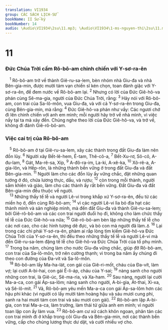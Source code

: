 ```yaml
---
translation: VI1934
group: CÁC SÁCH LỊCH-SỬ
bookName: II Sử-ký 
bookNumber: 14
audio: \Audio\VI1934\2su\11.mp3; \Audio\VI1934\1-ms-nguyen-thi\2su\11.mp3
---
```


<div class="title"><h1>11</h1><h3>Đức Chúa Trời cấm Rô-bô-am chinh chiến với Y-sơ-ra-ên</h3></div>
<span class="verse 2su_11_1"> <sup>1</sup> Rô-bô-am trở về thành Giê-ru-sa-lem, bèn nhóm nhà Giu-đa và nhà Bên-gia-min, được mười tám vạn chiến sĩ kén chọn, toan đánh giặc với Y-sơ-ra-ên, để đem nước về Rô-bô-am lại. </span>
<span class="verse 2su_11_2"><sup>2</sup> Nhưng có lời của Đức Giê-hô-va phán cùng Sê-ma-gia, người của Đức Chúa Trời, rằng: </span>
<span class="verse 2su_11_3"><sup>3</sup> Hãy nói với Rô-bô-am, con trai của Sa-lô-môn, vua Giu-đa, và với cả Y-sơ-ra-ên trong Giu-đa, cùng Bên-gia-min, mà rằng: </span>
<span class="verse 2su_11_4"><sup>4</sup> Đức Giê-hô-va phán như vầy: Các ngươi chớ đi lên chinh chiến với anh em mình; mỗi người hãy trở về nhà mình, vì việc nầy tại ta mà xảy đến. Chúng nghe theo lời của Đức Giê-hô-va, và trở về, không đi đánh Giê-rô-bô-am. <br/></span>
<div class="title"><h3>Việc cai trị của Rô-bô-am</h3></div>
<span class="verse 2su_11_5"> <sup>5</sup> Rô-bô-am ở tại Giê-ru-sa-lem, xây các thành trong đất Giu-đa làm nên đồn lũy. </span>
<span class="verse 2su_11_6"><sup>6</sup> Người xây Bết-lê-hem, Ê-tam, Thê-cô-a, </span>
<span class="verse 2su_11_7"><sup>7</sup> Bết-Xu-rơ, Sô-cô, A-đu-lam, </span>
<span class="verse 2su_11_8"><sup>8</sup> Gát, Ma-rê-sa, Xíp, </span>
<span class="verse 2su_11_9"><sup>9</sup> A-đô-ra-im, La-ki, A-xê-ka, </span>
<span class="verse 2su_11_10"><sup>10</sup> Xô-rê-a, A-gia-lôn, và Hếp-rôn, là những thành bền vững ở trong đất Giu-đa và đất Bên-gia-min. </span>
<span class="verse 2su_11_11"><sup>11</sup> Người làm cho các đồn lũy ấy vững chắc, đặt những quan tướng ở đó, chứa lương thực, dầu, và rượu; </span>
<span class="verse 2su_11_12"><sup>12</sup> còn trong mỗi thành, người sắm khiên và giáo, làm cho các thành ấy rất bền vững. Đất Giu-đa và đất Bên-gia-min đều thuộc về người. <br/></span>
<span class="verse 2su_11_13"> <sup>13</sup> Những thầy tế lễ và người Lê-vi trong khắp xứ Y-sơ-ra-ên, đều từ các miền họ ở, đến cùng Rô-bô-am; </span>
<span class="verse 2su_11_14"><sup>14</sup> vì các người Lê-vi lìa bỏ địa hạt các thành mình và sản nghiệp mình, mà đến đất Giu-đa và thành Giê-ru-sa-lem; bởi Giê-rô-bô-am và các con trai người đuổi họ đi, không cho làm chức thầy tế lễ của Đức Giê-hô-va nữa; </span>
<span class="verse 2su_11_15"><sup>15</sup> Giê-rô-bô-am bèn lập những thầy tế lễ cho các nơi cao, cho các hình tượng dê đực, và bò con mà người đã làm.<a data-toggle="tooltip" data-placement="bottom" title="1Vua 12:31">⚓</a></span>
<span class="verse 2su_11_16"><sup>16</sup> Lại trong các chi phái Y-sơ-ra-ên, phàm ai rắp lòng tìm kiếm Giê-hô-va Đức Chúa Trời của Y-sơ-ra-ên, thì đều theo những thầy tế lễ và người Lê-vi mà đến Giê-ru-sa-lem đặng tế lễ cho Giê-hô-va Đức Chúa Trời của tổ phụ mình. </span>
<span class="verse 2su_11_17"><sup>17</sup> Trong ba năm, chúng làm cho nước Giu-đa vững chắc, giúp đỡ Rô-bô-am, con trai của Sa-lô-môn, trở nên cường thạnh; vì trong ba năm ấy chúng đi theo con đường của Đa-vít và Sa-lô-môn. <br/></span>
<span class="verse 2su_11_18"> <sup>18</sup> Rô-bô-am lấy Ma-ha-lát, con gái của Giê-ri-mốt, cháu của Đa-vít, làm vợ; lại cưới A-bi-hai, con gái Ê-li-áp, cháu của Y-sai; </span>
<span class="verse 2su_11_19"><sup>19</sup> nàng sanh cho người những con trai, là Giê-úc, Sê-ma-ria, và Xa-ham. </span>
<span class="verse 2su_11_20"><sup>20</sup> Sau nàng, người lại cưới Ma-a-ca, con gái Áp-sa-lôm; nàng sanh cho người, A-bi-gia, Át-thai, Xi-xa, và Sê-lô-mít. </span>
<span class="verse 2su_11_21"><sup>21</sup> Vả, Rô-bô-am yêu mến Ma-a-ca con gái Áp-sa-lôm hơn các hậu phi khác (vì người có lấy mười tám hoàng hậu và sáu mươi cung phi, sanh ra hai mươi tám con trai và sáu mươi con gái). </span>
<span class="verse 2su_11_22"><sup>22</sup> Rô-bô-am lập A-bi-gia, con trai Ma-a-ca, làm trưởng, làm thái tử giữa anh em mình; vì người toan lập con ấy làm vua. </span>
<span class="verse 2su_11_23"><sup>23</sup> Rô-bô-am cư xử cách khôn ngoan, phân tản các con trai mình đi ở khắp trong cõi Giu-đa và Bên-gia-min, nơi các thành bền vững, cấp cho chúng lương thực dư dật, và cưới nhiều vợ cho. <br/></span>
